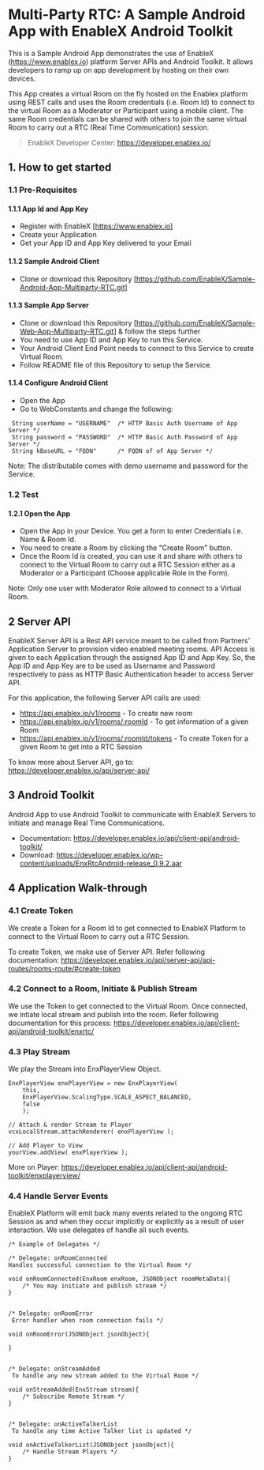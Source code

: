 # Multi-Party RTC: A Sample Android App with EnableX Android Toolkit

This is a Sample Android App demonstrates the use of EnableX (https://www.enablex.io) platform Server APIs and Android Toolkit.  It allows developers to ramp up on app development by hosting on their own devices. 

This App creates a virtual Room on the fly  hosted on the Enablex platform using REST calls and uses the Room credentials (i.e. Room Id) to connect to the virtual Room as a Moderator or Participant using a mobile client. The same Room credentials can be shared with others to join the same virtual Room to carry out a RTC (Real Time Communication) session. 

> EnableX Developer Center: https://developer.enablex.io/


## 1. How to get started

### 1.1 Pre-Requisites

#### 1.1.1 App Id and App Key 

* Register with EnableX [https://www.enablex.io] 
* Create your Application
* Get your App ID and App Key delivered to your Email


#### 1.1.2 Sample Android Client 

* Clone or download this Repository [https://github.com/EnableX/Sample-Android-App-Multiparty-RTC.git] 


#### 1.1.3 Sample App Server 

* Clone or download this Repository [https://github.com/EnableX/Sample-Web-App-Multiparty-RTC.git] & follow the steps further 
* You need to use App ID and App Key to run this Service. 
* Your Android Client End Point needs to connect to this Service to create Virtual Room.
* Follow README file of this Repository to setup the Service.


#### 1.1.4 Configure Android Client 

* Open the App
* Go to WebConstants and change the following:
``` 
 String userName = "USERNAME"  /* HTTP Basic Auth Username of App Server */
 String password = "PASSWORD"  /* HTTP Basic Auth Password of App Server */
 String kBaseURL = "FQDN"      /* FQDN of of App Server */
 ```
 
 Note: The distributable comes with demo username and password for the Service. 

### 1.2 Test

#### 1.2.1 Open the App

* Open the App in your Device. You get a form to enter Credentials i.e. Name & Room Id.
* You need to create a Room by clicking the "Create Room" button.
* Once the Room Id is created, you can use it and share with others to connect to the Virtual Room to carry out a RTC Session either as a Moderator or a Participant (Choose applicable Role in the Form).

Note: Only one user with Moderator Role allowed to connect to a Virtual Room.
  
## 2 Server API

EnableX Server API is a Rest API service meant to be called from Partners' Application Server to provision video enabled 
meeting rooms. API Access is given to each Application through the assigned App ID and App Key. So, the App ID and App Key 
are to be used as Username and Password respectively to pass as HTTP Basic Authentication header to access Server API.
 
For this application, the following Server API calls are used: 
* https://api.enablex.io/v1/rooms - To create new room
* https://api.enablex.io/v1/rooms/:roomId - To get information of a given Room
* https://api.enablex.io/v1/rooms/:roomId/tokens - To create Token for a given Room to get into a RTC Session

To know more about Server API, go to:
https://developer.enablex.io/api/server-api/


## 3 Android Toolkit

Android App to use Android Toolkit to communicate with EnableX Servers to initiate and manage Real Time Communications.  

* Documentation: https://developer.enablex.io/api/client-api/android-toolkit/
* Download: https://developer.enablex.io/wp-content/uploads/EnxRtcAndroid-release_0.9.2.aar


## 4 Application Walk-through

### 4.1 Create Token

We create a Token for a Room Id to get connected to EnableX Platform to connect to the Virtual Room to carry out a RTC Session.

To create Token, we make use of Server API. Refer following documentation:
https://developer.enablex.io/api/server-api/api-routes/rooms-route/#create-token


### 4.2 Connect to a Room, Initiate & Publish Stream

We use the Token to get connected to the Virtual Room. Once connected, we intiate local stream and publish into the room. Refer following documentation for this process:
https://developer.enablex.io/api/client-api/android-toolkit/enxrtc/



### 4.3 Play Stream

We play the Stream into EnxPlayerView Object.
``` 
EnxPlayerView enxPlayerView = new EnxPlayerView(
    this, 
    EnxPlayerView.ScalingType.SCALE_ASPECT_BALANCED,
    false
    );
    
// Attach & render Stream to Player 
vcxLocalStream.attachRenderer( enxPlayerView ); 

// Add Player to View
yourView.addView( enxPlayerView );
  ```
More on Player: https://developer.enablex.io/api/client-api/android-toolkit/enxplayerview/

### 4.4 Handle Server Events

EnableX Platform will emit back many events related to the ongoing RTC Session as and when they occur implicitly or explicitly as a result of user interaction. We use delegates of handle all such events.

``` 
/* Example of Delegates */

/* Delegate: onRoomConnected 
Handles successful connection to the Virtual Room */ 

void onRoomConnected(EnxRoom enxRoom, JSONObject roomMetaData){
    /* You may initiate and publish stream */
}


/* Delegate: onRoomError
 Error handler when room connection fails */
 
void onRoomError(JSONObject jsonObject){

} 

 
/* Delegate: onStreamAdded
 To handle any new stream added to the Virtual Room */
 
void onStreamAdded(EnxStream stream){
    /* Subscribe Remote Stream */
} 


/* Delegate: onActiveTalkerList
 To handle any time Active Talker list is updated */
  
void onActiveTalkerList(JSONObject jsonObject){
    /* Handle Stream Players */
}
```

